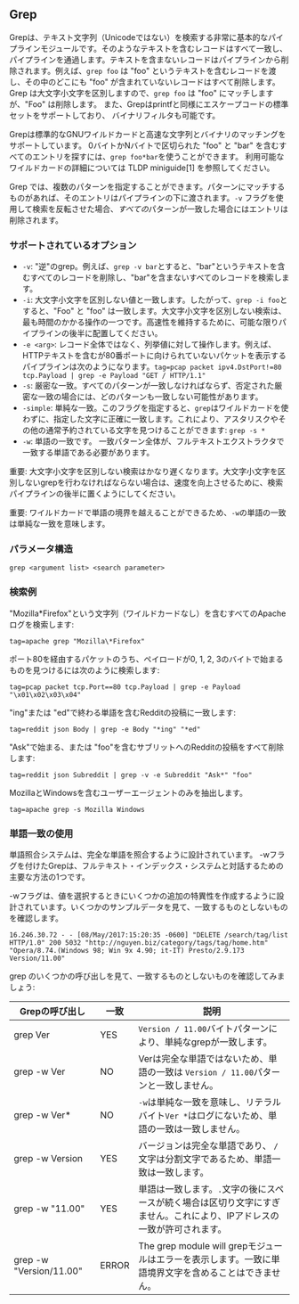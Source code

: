 ## Grep

Grepは、テキスト文字列（Unicodeではない）を検索する非常に基本的なパイプラインモジュールです。そのようなテキストを含むレコードはすべて一致し、パイプラインを通過します。テキストを含まないレコードはパイプラインから削除されます。例えば、`grep foo` は "foo" というテキストを含むレコードを渡し、その中のどこにも "foo" が含まれていないレコードはすべて削除します。Grep は大文字小文字を区別しますので、`grep foo` は "foo" にマッチしますが、"Foo" は削除します。 また、Grepはprintfと同様にエスケープコードの標準セットをサポートしており、 バイナリフィルタも可能です。

Grepは標準的なGNUワイルドカードと高速な文字列とバイナリのマッチングをサポートしています。 0バイトかNバイトで区切られた "foo" と "bar" を含むすべてのエントリを探すには、`grep foo*bar`を使うことができます。 利用可能なワイルドカードの詳細については TLDP miniguide[1] を参照してください。

Grep では、複数のパターンを指定することができます。パターンにマッチするものがあれば、そのエントリはパイプラインの下に渡されます。`-v` フラグを使用して検索を反転させた場合、*すべての*パターンが一致した場合にはエントリは削除されます。

### サポートされているオプション

* `-v`: "逆"のgrep。例えば、`grep -v bar`とすると、"bar"というテキストを含むすべてのレコードを削除し、"bar"を含まないすべてのレコードを検索します。
* `-i`: 大文字小文字を区別しない値と一致します。したがって、`grep -i foo`とすると、"Foo" と "foo" は一致します。大文字小文字を区別しない検索は、最も時間のかかる操作の一つです。高速性を維持するために、可能な限りパイプラインの後半に配置してください。
* `-e <arg>`: レコード全体ではなく、列挙値に対して操作します。例えば、HTTPテキストを含むが80番ポートに向けられていないパケットを表示するパイプラインは次のようになります。`tag=pcap packet ipv4.DstPort!=80 tcp.Payload | grep -e Payload "GET / HTTP/1.1"`
* `-s`: 厳密な一致。すべてのパターンが一致しなければならず、否定された厳密な一致の場合には、どのパターンも一致しない可能性があります。
* `-simple`: 単純な一致。このフラグを指定すると、`grep`はワイルドカードを使わずに、指定した文字に正確に一致します。これにより、アスタリスクやその他の通常予約されている文字を見つけることができます: `grep -s * `
* `-w`: 単語の一致です。 一致パターン全体が、フルテキストエクストラクタで一致する単語である必要があります。

重要: 大文字小文字を区別しない検索はかなり遅くなります。大文字小文字を区別しないgrepを行わなければならない場合は、速度を向上させるために、検索パイプラインの後半に置くようにしてください。

重要: ワイルドカードで単語の境界を越えることができるため、`-w`の単語の一致は単純な一致を意味します。

### パラメータ構造
```
grep <argument list> <search parameter>
```

### 検索例

"Mozilla\*Firefox"という文字列（ワイルドカードなし）を含むすべてのApacheログを検索します:

```
tag=apache grep "Mozilla\*Firefox"
```

ポート80を経由するパケットのうち、ペイロードが0, 1, 2, 3のバイトで始まるものを見つけるには次のように検索します:

```
tag=pcap packet tcp.Port==80 tcp.Payload | grep -e Payload "\x01\x02\x03\x04"
```

"ing"または "ed"で終わる単語を含むRedditの投稿に一致します:

```
tag=reddit json Body | grep -e Body "*ing" "*ed"
```

"Ask"で始まる、または "foo"を含むサブリットへのRedditの投稿をすべて削除します:

```
tag=reddit json Subreddit | grep -v -e Subreddit "Ask*" "foo"
```

MozillaとWindowsを含むユーザーエージェントのみを抽出します。

```
tag=apache grep -s Mozilla Windows
```

### 単語一致の使用

単語照合システムは、完全な単語を照合するように設計されています。 -wフラグを付けたGrepは、フルテキスト・インデックス・システムと対話するための主要な方法の1つです。

-wフラグは、値を選択するときにいくつかの追加の特異性を作成するように設計されています。いくつかのサンプルデータを見て、一致するものとしないものを確認します。

```
16.246.30.72 - - [08/May/2017:15:20:35 -0600] "DELETE /search/tag/list HTTP/1.0" 200 5032 "http://nguyen.biz/category/tags/tag/home.htm" "Opera/8.74.(Windows 98; Win 9x 4.90; it-IT) Presto/2.9.173 Version/11.00"
```

grep のいくつかの呼び出しを見て、一致するものとしないものを確認してみましょう:

| Grepの呼び出し | 一致 | 説明 |
|-----------------|---------|-------------|
| grep Ver        |   YES   | `Version / 11.00`バイトパターンにより、単純なgrepが一致します。 |
| grep -w Ver     |   NO    | Verは完全な単語ではないため、単語の一致は `Version / 11.00`パターンと一致しません。 |
| grep -w Ver*    |   NO    | `-w`は単純な一致を意味し、リテラルバイト`Ver *`はログにないため、単語の一致は一致しません。 |
| grep -w Version |   YES   | バージョンは完全な単語であり、 `/`文字は分割文字であるため、単語一致は一致します。 |
| grep -w "11.00" |   YES   | 単語は一致します。`.`文字の後にスペースが続く場合は区切り文字にすぎません。これにより、IPアドレスの一致が許可されます。 |
| grep -w "Version/11.00" |  ERROR  | The grep module will grepモジュールはエラーを表示します。一致に単語境界文字を含めることはできません。 |
